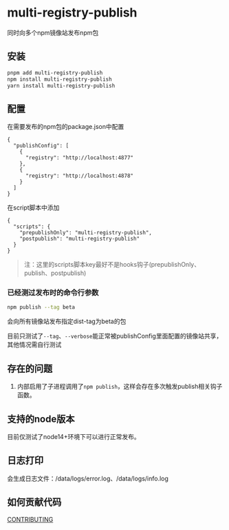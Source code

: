 # multi-registry-publish

同时向多个npm镜像站发布npm包

## 安装

```bash
pnpm add multi-registry-publish
npm install multi-registry-publish
yarn install multi-registry-publish
```

## 配置

在需要发布的npm包的package.json中配置

```json5
{
  "publishConfig": [
    {
      "registry": "http://localhost:4877"
    },
    {
      "registry": "http://localhost:4878"
    }
  ]
}
```

在script脚本中添加

```json5
{
  "scripts": {
    "prepublishOnly": "multi-registry-publish",
    "postpublish": "multi-registry-publish"
  }
}
```

> 注：这里的scripts脚本key最好不是hooks钩子(prepublishOnly、publish、postpublish)

### 已经测过发布时的命令行参数

```bash
npm publish --tag beta
```

会向所有镜像站发布指定dist-tag为beta的包

目前只测试了`--tag`、`--verbose`能正常被publishConfig里面配置的镜像站共享，其他情况需自行测试

## 存在的问题

1. 内部启用了子进程调用了`npm publish`，这样会存在多次触发publish相关钩子函数。

## 支持的node版本

目前仅测试了node14+环境下可以进行正常发布。

## 日志打印

会生成日志文件：/data/logs/error.log、/data/logs/info.log

## 如何贡献代码

[CONTRIBUTING](./CONTRIBUTING.md)
